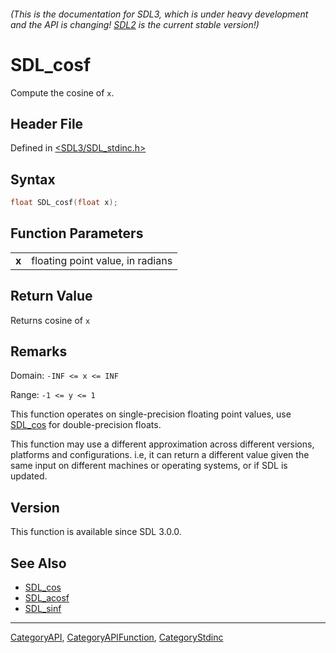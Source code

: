 ###### (This is the documentation for SDL3, which is under heavy development and the API is changing! [SDL2](https://wiki.libsdl.org/SDL2/) is the current stable version!)
# SDL_cosf

Compute the cosine of `x`.

## Header File

Defined in [<SDL3/SDL_stdinc.h>](https://github.com/libsdl-org/SDL/blob/main/include/SDL3/SDL_stdinc.h)

## Syntax

```c
float SDL_cosf(float x);

```

## Function Parameters

|           |                                  |
| --------- | -------------------------------- |
| **x**     | floating point value, in radians |

## Return Value

Returns cosine of `x`

## Remarks

Domain: `-INF <= x <= INF`

Range: `-1 <= y <= 1`

This function operates on single-precision floating point values, use
[SDL_cos](SDL_cos) for double-precision floats.

This function may use a different approximation across different versions,
platforms and configurations. i.e, it can return a different value given
the same input on different machines or operating systems, or if SDL is
updated.

## Version

This function is available since SDL 3.0.0.

## See Also

- [SDL_cos](SDL_cos)
- [SDL_acosf](SDL_acosf)
- [SDL_sinf](SDL_sinf)

----
[CategoryAPI](CategoryAPI), [CategoryAPIFunction](CategoryAPIFunction), [CategoryStdinc](CategoryStdinc)

